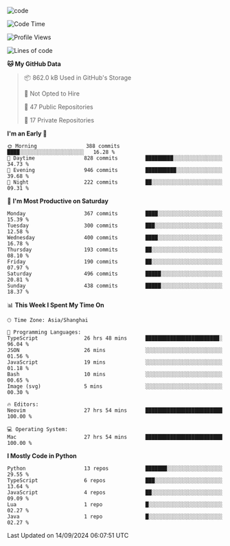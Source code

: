 
<!--
**liuyaanng/liuyaanng** is a ✨ _special_ ✨ repository because its `README.md` (this file) appears on your GitHub profile.

Here are some ideas to get you started:

- 🔭 I’m currently working on ...
- 🌱 I’m currently learning ...
- 👯 I’m looking to collaborate on ...
- 🤔 I’m looking for help with ...
- 💬 Ask me about ...
- 📫 How to reach me: ...
- 😄 Pronouns: ...
- ⚡ Fun fact: ...
-->


![code](https://cdn.jsdelivr.net/gh/liuyaanng/liuyaanng@1.0/code.gif) 

<!--START_SECTION:waka-->
![Code Time](http://img.shields.io/badge/Code%20Time-796%20hrs%2025%20mins-blue)

![Profile Views](http://img.shields.io/badge/Profile%20Views-0-blue)

![Lines of code](https://img.shields.io/badge/From%20Hello%20World%20I%27ve%20Written-14.7%20million%20lines%20of%20code-blue)

**🐱 My GitHub Data** 

> 📦 862.0 kB Used in GitHub's Storage 
 > 
> 🚫 Not Opted to Hire
 > 
> 📜 47 Public Repositories 
 > 
> 🔑 17 Private Repositories 
 > 
**I'm an Early 🐤** 

```text
🌞 Morning                388 commits         ████░░░░░░░░░░░░░░░░░░░░░   16.28 % 
🌆 Daytime                828 commits         █████████░░░░░░░░░░░░░░░░   34.73 % 
🌃 Evening                946 commits         ██████████░░░░░░░░░░░░░░░   39.68 % 
🌙 Night                  222 commits         ██░░░░░░░░░░░░░░░░░░░░░░░   09.31 % 
```
📅 **I'm Most Productive on Saturday** 

```text
Monday                   367 commits         ████░░░░░░░░░░░░░░░░░░░░░   15.39 % 
Tuesday                  300 commits         ███░░░░░░░░░░░░░░░░░░░░░░   12.58 % 
Wednesday                400 commits         ████░░░░░░░░░░░░░░░░░░░░░   16.78 % 
Thursday                 193 commits         ██░░░░░░░░░░░░░░░░░░░░░░░   08.10 % 
Friday                   190 commits         ██░░░░░░░░░░░░░░░░░░░░░░░   07.97 % 
Saturday                 496 commits         █████░░░░░░░░░░░░░░░░░░░░   20.81 % 
Sunday                   438 commits         █████░░░░░░░░░░░░░░░░░░░░   18.37 % 
```


📊 **This Week I Spent My Time On** 

```text
🕑︎ Time Zone: Asia/Shanghai

💬 Programming Languages: 
TypeScript               26 hrs 48 mins      ████████████████████████░   96.04 % 
JSON                     26 mins             ░░░░░░░░░░░░░░░░░░░░░░░░░   01.56 % 
JavaScript               19 mins             ░░░░░░░░░░░░░░░░░░░░░░░░░   01.18 % 
Bash                     10 mins             ░░░░░░░░░░░░░░░░░░░░░░░░░   00.65 % 
Image (svg)              5 mins              ░░░░░░░░░░░░░░░░░░░░░░░░░   00.30 % 

🔥 Editors: 
Neovim                   27 hrs 54 mins      █████████████████████████   100.00 % 

💻 Operating System: 
Mac                      27 hrs 54 mins      █████████████████████████   100.00 % 
```

**I Mostly Code in Python** 

```text
Python                   13 repos            ███████░░░░░░░░░░░░░░░░░░   29.55 % 
TypeScript               6 repos             ███░░░░░░░░░░░░░░░░░░░░░░   13.64 % 
JavaScript               4 repos             ██░░░░░░░░░░░░░░░░░░░░░░░   09.09 % 
Lua                      1 repo              █░░░░░░░░░░░░░░░░░░░░░░░░   02.27 % 
Java                     1 repo              █░░░░░░░░░░░░░░░░░░░░░░░░   02.27 % 
```




 Last Updated on 14/09/2024 06:07:51 UTC
<!--END_SECTION:waka-->
